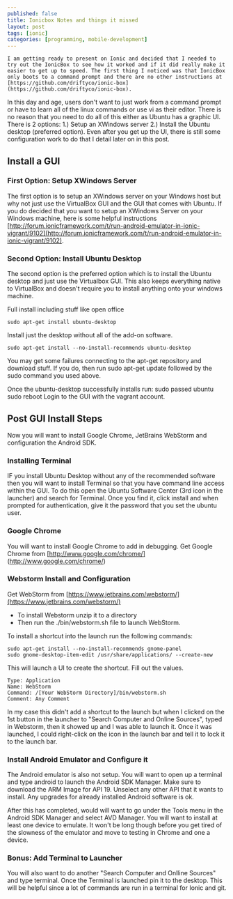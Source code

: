 ```yaml
---
published: false
title: Ionicbox Notes and things it missed
layout: post
tags: [ionic]
categories: [programming, mobile-development]
---
```




	I am getting ready to present on Ionic and decided that I needed to try out the IonicBox to see how it worked and if it did really make it easier to get up to speed. The first thing I noticed was that IonicBox only boots to a command prompt and there are no other instructions at [https://github.com/driftyco/ionic-box](https://github.com/driftyco/ionic-box).   

In this day and age, users don't want to just work from a command prompt or have to learn all of the linux commands or use vi as their editor.  There is no reason that you need to do all of this either as Ubuntu has a graphic UI.  There is 2 options:  1.) Setup an XWindows server 2.) Install the Ubuntu desktop (preferred option).  Even after you get up the UI, there is still some configuration work to do that I detail later on in this post.

## Install a GUI

### First Option: Setup XWindows Server

The first option is to setup an XWindows server on your Windows host but why not just use the VirtualBox GUI and the GUI that comes with Ubuntu.  If you do decided that you want to setup an XWindows Server on your Windows machine, here is some helpful instructions [http://forum.ionicframework.com/t/run-android-emulator-in-ionic-vigrant/9102](http://forum.ionicframework.com/t/run-android-emulator-in-ionic-vigrant/9102).  

### Second Option: Install Ubuntu Desktop

The second option is the preferred option which is to install the Ubuntu desktop and just use the Virtualbox GUI.  This also keeps everything native to VirtualBox and doesn't require you to install anything onto your windows machine.

Full install including stuff like open office
	
	sudo apt-get install ubuntu-desktop
    
Install just the desktop without all of the add-on software.  

	sudo apt-get install --no-install-recommends ubuntu-desktop
    
You may get some failures connecting to the apt-get repository and download stuff.  If you do, then run sudo apt-get update followed by the sudo command you used above.


Once the ubuntu-desktop successfully installs run:
	sudo passed ubuntu 
	sudo reboot
	Login to the GUI with the vagrant account.

## Post GUI Install Steps

Now you will want to install Google Chrome, JetBrains WebStorm and configuration the Android SDK.

### Installing Terminal

IF you install Ubuntu Desktop without any of the recommended software then you will want to install Terminal so that you have command line access within the GUI.  To do this open the Ubuntu Software Center (3rd icon in the launcher) and search for Terminal.  Once you find it, click install and when prompted for authentication, give it the password that you set the ubuntu user.

### Google Chrome

You will want to install Google Chrome to add in debugging. Get Google Chrome from [http://www.google.com/chrome/] (http://www.google.com/chrome/)

### Webstorm Install and Configuration

Get WebStorm from [https://www.jetbrains.com/webstorm/](https://www.jetbrains.com/webstorm/)
- To install Webstorm unzip it to a directory
- Then run the ./bin/webstorm.sh file to launch WebStorm.

To install a shortcut into the launch run the following commands:
	
	sudo apt-get install --no-install-recommends gnome-panel
	sudo gnome-desktop-item-edit /usr/share/applications/ --create-new

This will launch a UI to create the shortcut.  Fill out the values.

	Type: Application
	Name: WebStorm
	Command: /[Your WebStorm Directory]/bin/webstorm.sh
	Comment: Any Comment

In my case this didn't add a shortcut to the launch but when I clicked on the 1st button in the launcher to "Search Computer and Online Sources", typed in Webstorm, then it showed up and I was able to launch it.  Once it was launched, I could right-click on the icon in the launch bar and tell it to lock it to the launch bar.  

### Install Android Emulator and Configure it

The Android emulator is also not setup.  You will want to open up a terminal and type android to launch the Android SDK Manager.  Make sure to download the ARM Image for API 19.  Unselect any other API that it wants to install.  Any upgrades for already installed Android software is ok.

After this has completed, would will want to go under the Tools menu in the Android SDK Manager and select AVD Manager.  You will want to install at least one device to emulate.  It won't be long though before you get tired of the slowness of the emulator and move to testing in Chrome and one a device.

### Bonus: Add Terminal to Launcher
You will also want to do another "Search Computer and Onlline Sources" and type terminal.  Once the Terminal is launched pin it to the desktop.  This will be helpful since a lot of commands are run in a terminal for Ionic and git.  
